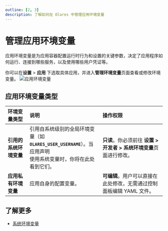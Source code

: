 ```yaml
---
outline: [2, 3] 
description: 了解如何在 Olares 中管理应用环境变量
---
```


# 管理应用环境变量

应用环境变量是为应用容器配置运行时行为和设置的关键参数，决定了应用程序如何运行、连接到哪些服务，以及使用哪些用户凭证等。 

你可以在**设置** > **应用** 下选取具体应用，并进入**管理环境变量**页面查看或修改环境变量。
![应用环境变量](/images/manual/olares/manage-app-env.png#bordered)

## 应用环境变量类型

| 环境变量类型        | 说明                                                                   | 操作权限                                      |
|:--------------|:---------------------------------------------------------------------|:------------------------------------------|
| **引用的系统环境变量** | 引用自系统级别的全局环境变量（如<br/> **`OLARES_USER_USERNAME`**）。当应用声明<br/>使用系统变量时，你将在此处看到它们。 | **只读**。你必须前往 **设置 > 开发者 > 系统环境变量**页面进行修改。 |
| **应用私有环境变量**  | 应用自身的配置变量。                                                           | **可编辑**。用户可以直接在此处修改，无需通过控制面板编辑 YAML 文件。   |


## 了解更多

- [系统环境变量](developer.md#设置系统环境变量)